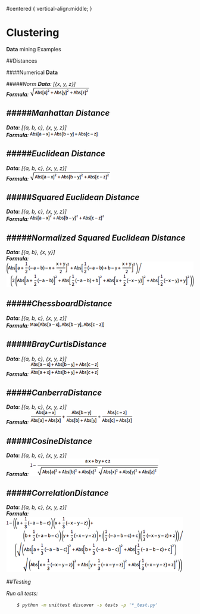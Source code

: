 #centered {
    vertical-align:middle;
}

Clustering
==========
**Data** mining Examples

##Distances

####Numerical **Data**

#####<em id="centered">Norm<em>
  **Data**:   [{x, y, z}] <br/>
  **Formula**:  ![alt tag](https://raw.githubusercontent.com/cenkbircanoglu/clustering/master/images/norm.gif)

#####Manhattan Distance
-----------------------
  **Data**:   [{a, b, c}, {x, y, z}] <br/>
  **Formula**:  ![alt tag](https://raw.githubusercontent.com/cenkbircanoglu/clustering/master/images/manhattan_distance.gif)


#####Euclidean Distance
-----------------------
  **Data**:   [{a, b, c}, {x, y, z}] <br/>
  **Formula**:  ![alt tag](https://raw.githubusercontent.com/cenkbircanoglu/clustering/master/images/euclidean_distance.gif)

#####Squared Euclidean Distance
-------------------------------
  **Data**:   [{a, b, c}, {x, y, z}] <br/>
  **Formula**:  ![alt tag](https://raw.githubusercontent.com/cenkbircanoglu/clustering/master/images/squared_euclidean_distance.gif)

#####Normalized Squared Euclidean Distance
------------------------------------------
  **Data**:   [{a, b}, {x, y}] <br/>
  **Formula**:  ![alt tag](https://raw.githubusercontent.com/cenkbircanoglu/clustering/master/images/normalized_squared_euclidean_distance.gif)

#####ChessboardDistance
-----------------------
  **Data**:   [{a, b, c}, {x, y, z}] <br/>
  **Formula**:  ![alt tag](https://raw.githubusercontent.com/cenkbircanoglu/clustering/master/images/chessboard_distance.gif)

#####BrayCurtisDistance
-----------------------
  **Data**:   [{a, b, c}, {x, y, z}] <br/>
  **Formula**:  ![alt tag](https://raw.githubusercontent.com/cenkbircanoglu/clustering/master/images/bray_curtis_distance.gif)

#####CanberraDistance
---------------------
  **Data**:   [{a, b, c}, {x, y, z}] <br/>
  **Formula**:  ![alt tag](https://raw.githubusercontent.com/cenkbircanoglu/clustering/master/images/canberra_distance.gif)

#####CosineDistance
-------------------
  **Data**:   [{a, b, c}, {x, y, z}] <br/>
  **Formula**:  ![alt tag](https://raw.githubusercontent.com/cenkbircanoglu/clustering/master/images/cosine_distance.gif)

#####CorrelationDistance
------------------------
  **Data**:   [{a, b, c}, {x, y, z}] <br/>
  **Formula**:  ![alt tag](https://raw.githubusercontent.com/cenkbircanoglu/clustering/master/images/correlation_distance.gif)


##Testing


Run all tests:
```bash
    $ python -m unittest discover -s tests -p '*_test.py'
```



